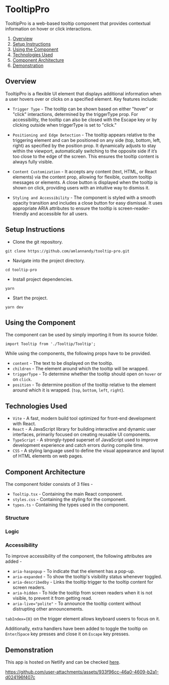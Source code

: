 # TooltipPro

TooltipPro is a web-based tooltip component that provides contextual information on hover or click interactions.

1. [Overview](#overview)
2. [Setup Instructions](#setup-instructions)
3. [Using the Component](#using-the-component)
4. [Technologies Used](#technologies-used)
5. [Component Architecture](#component-architecture)
6. [Demonstration](#demonstration)

## Overview

TooltipPro is a flexible UI element that displays additional information when a user hovers over or clicks on a specified element. Key features include:

- `Trigger Type` - The tooltip can be shown based on either "hover" or "click" interactions, determined by the triggerType prop.
  For accessibility, the tooltip can also be closed with the Escape key or by clicking outside when triggerType is set to "click."

- `Positioning and Edge Detection` - The tooltip appears relative to the triggering element and can be positioned on any side (top, bottom, left, right) as specified by the position prop. It dynamically adjusts to stay within the viewport, automatically switching to the opposite side if it’s too close to the edge of the screen. This ensures the tooltip content is always fully visible.

- `Content Customization` - It accepts any content (text, HTML, or React elements) via the content prop, allowing for flexible, custom tooltip messages or elements. A close button is displayed when the tooltip is shown on click, providing users with an intuitive way to dismiss it.

- `Styling and Accessibility` - The component is styled with a smooth opacity transition and includes a close button for easy dismissal.
  It uses appropriate ARIA attributes to ensure the tooltip is screen-reader-friendly and accessible for all users.

## Setup Instructions

- Clone the git repository.

```
git clone https://github.com/amlannandy/tooltip-pro.git
```

- Navigate into the project directory.

```
cd tooltip-pro
```

- Install project dependencies.

```
yarn
```

- Start the project.

```
yarn dev
```

## Using the Component

The component can be used by simply importing it from its source folder.

```
import Tooltip from './Tooltip/Tooltip';
```

While using the components, the following props have to be provided.

- `content` - The text to be displayed on the tooltip.
- `children` - The element around which the tooltip will be wrapped.
- `triggerType` - To determine whether the tooltip should open on `hover` or on `click`.
- `position` - To determine position of the tooltip relative to the element around which it is wrapped. (`top`, `bottom`, `left`, `right`).

## Technologies Used

- `Vite` - A fast, modern build tool optimized for front-end development with React.
- `React` - A JavaScript library for building interactive and dynamic user interfaces, primarily focused on creating reusable UI components.
- `TypeScript` - A strongly-typed superset of JavaScript used to improve development experience and catch errors during compile time.
- `CSS` - A styling language used to define the visual appearance and layout of HTML elements on web pages.

## Component Architecture

The component folder consists of 3 files -

- `Tooltip.tsx` - Containing the main React component.
- `styles.css` - Containing the styling for the component.
- `types.ts` - Containing the types used in the component.

### Structure

### Logic

### Accessibility

To improve accessibility of the component, the following attributes are added -

- `aria-haspopup` - To indicate that the element has a pop-up.
- `aria-expanded` - To show the tooltip's visibility status whenever toggled.
- `aria-describedby` - Links the tooltip trigger to the tooltip content for screen readers.
- `aria-hidden` - To hide the tooltip from screen readers when it is not visible, to prevent it from getting read.
- `aria-live="polite"` - To announce the tooltip content without distrupting other announcements.

`tabIndex={0}` on the trigger element allows keyboard useers to focus on it.

Additionally, extra handlers have been added to toggle the tooltip on `Enter`/`Space` key presses and close it on `Escape` key presses.

## Demonstration

This app is hosted on Netlify and can be checked [here](https://tooltippro.netlify.app/).

https://github.com/user-attachments/assets/933f96cc-46a0-4609-b2a1-d024196f407c
